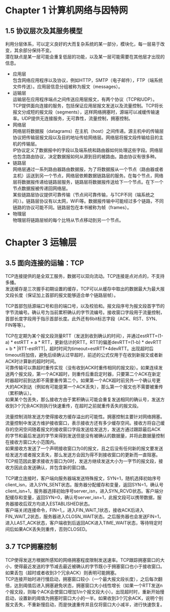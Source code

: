 # Chapter 1 计算机网络与因特网
## 1.5 协议层次及其服务模型
利用分层体系，可以定义良好的大而复杂系统的某一部分，模块化，每一层易于改变，其余部分保持不变。\
潜在缺点是某一层可能会重复低层的功能，以及某一层可能需要在其他层才出现的信息。
* 应用层 \
包含网络应用程序以及协议，例如HTTP，SMTP（电子邮件），FTP（端系统文件传送）。应用层信息分组被称为报文（messages）。
* 运输层 \
运输层在应用程序端点之间传送应用层报文，有两个协议（TCP和UDP）。TCP提供面向连接的服务，包括保证应用层报文发送以及流量控制。TCP将长报文分成短的报文段（segments），这样网络拥塞时，源端可以减缓传输速率。UDP提供无连接服务，无可靠性，流量控制，拥塞控制。
* 网络层 \
网络层将数据报（datagrams）在主机（host）之间传递。源主机中的传输层协议把传输层报文段以及目的地址传给网络层。网络层将报文段传输给目的主机的传输层。\
IP协议定义了数据报中的字段以及端系统和路由器如何处理这些字段。网络层也包含路由协议，决定数据报如何从源到目的被路由。路由协议有很多种。
* 链路层 \
网络层通过一系列路由器路由数据报，为了将数据报从一个节点（路由器或者主机）运送到另一个节点，网络层依赖数据链路层的服务。在每个节点，网络层将数据报传递给链路层服务，链路层将数据报传送给下一个节点。在下一个节点数据报被传递回网络层。\
某些链路层协议提供可靠传输（节点间可靠传输，与TCP不同（端系统之间））。链路层协议有以太网，WiFi等。数据报传输中可能经过多个链路，不同链路的协议可能不同。链路层包在本书被称为帧（frames）。
* 物理层 \
物理层将链路层帧的每个比特从节点移动到另一个节点。

# Chapter 3 运输层
## 3.5 面向连接的运输：TCP
TCP连接提供的是全双工服务，数据可以双向流动。TCP连接是点对点的，不支持多播。\
发送缓存是三次握手初期设置的缓存，TCP可以从缓存中取出的数据最大为最大报文段长度（保证加上首部的报文能够适合单个链路层帧）。

TCP首部包括源端口号和目的端口号，以及校验和。报文段序号为报文段首字节的字节流编号。确认号为当前累积确认的字节流编号。接收窗口字段用于流量控制，首部长度字段用于指示首部长度。此外还有6bit标志字段（ACK、RST、SYN、FIN等等）。

TCP在定期为某个报文段测量RTT（发送到收到确认的时间），并通过estRTT=(1-a) * estRTT + a * RTT，更新估计的RTT。RTT的偏差devRTT=(1-b) * devRTT + b * |RTT-estRTT|，超时时间为timeout=estRTT+4devRTT。出现超时后timeout将加倍，避免后续确认过早超时，前述的公式仅用于在收到新报文或者新ACK时计算新的超时时间。\
可靠传输可以靠超时重传实现（没有收到ACK时重传相同的报文段）。如果连续发送两个报文段，第一个ACK超时，则重传后重启定时器，只要第二个ACK在新定时器超时前到达即不需要重传第二个。如果第一个ACK超时前另外一个确认号更大的ACK到达（例如有可能是第一个ACK丢失），那么第一个报文也不需要被重传（累积确认）。\
如果某个包丢失，那么接收方由于累积确认可能会重复发送相同的确认号，发送方收到3个冗余ACK则执行快速重传，在超时之前就重传丢失的报文段。

流量控制消除发送方使得接收方缓存溢出的可能性。拥塞控制主要针对网络拥塞。流量控制中发送方维护接收窗口，表示接收方还有多少缓存空间。接收方将自己缓存的空闲空间随着报文的接收窗口字段发送给发送方，发送方通过跟踪最后ACK的字节和最后发送的字节来得到发送但是没有被确认的数据量，并将此数据量控制在接收方窗口大小范围内。\
如果接收方发送了一个声明接收窗口为0的报文，且之后没有任何新的报文要发送给发送方或者报文丢失，那么发送方会因为得不到接收窗口的更新而一直阻塞。TCP规范因此要求接收方窗口为0时，发送方继续发送大小为一字节的报文段，接收方因此会发送确认，并包含新的窗口值。

TCP建立连接时，客户端向服务器端发送特殊报文，SYN=1，随机选择初始序号client_isn，进入SYN_SENT状态。服务器分配缓存和变量，返回SYN=1，确认号client_isn+1，服务器选择初始序号server_isn，进入SYN_RCVD状态。客户端分配缓存和变量，返回SYN=0，确认号server_isn+1，此报文段可以携带数据，服务器接收后双方均进入ESTABLISHED状态。\
客户端关闭连接命令，FIN=1,，进入FIN_WAIT_1状态，接收ACK后进入FIN_WAIT_2状态，服务器进入CLOSN_WAIT状态。之后服务器也会发送FIN=1，进入LAST_ACK状态，客户端收到后返回ACK进入TIME_WAIT状态，等待特定时间后如果ACK丢失则重传，否则CLOSED。

## 3.7 TCP拥塞控制
TCP使得发送方根据所感知的网络拥塞程度限制发送速率。TCP跟踪拥塞窗口的大小，使得最近发送的字节减去最近被确认的字节既小于拥塞窗口也小于接收窗口。如果丢包（超时或者收到3个冗余ACK）则表明可能拥塞。\
TCP连接开始时进行慢启动，拥塞窗口较小（一个最大报文段长度），之后每次翻倍，达到阈值后进入拥塞避免状态，拥塞窗口大小线性增长（如果一个RTT发送n个报文段，则每个ACK会使窗口增加1/n个报文段大小）。出现超时时，重新开始慢启动，设置新的阈值为拥塞时窗口大小的一半。如果收到3个冗余ACK，说明个别报文丢失，不重新慢启动，而是快速重传并且仅将窗口大小减半，进行快速恢复。